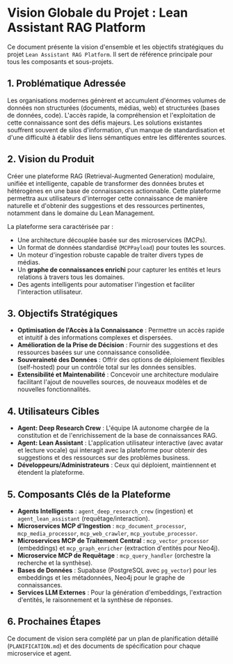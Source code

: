 # Vision Globale du Projet : Lean Assistant RAG Platform

Ce document présente la vision d'ensemble et les objectifs stratégiques du projet `Lean Assistant RAG Platform`.
Il sert de référence principale pour tous les composants et sous-projets.

## 1. Problématique Adressée

Les organisations modernes génèrent et accumulent d'énormes volumes de données non structurées (documents, médias, web) et structurées (bases de données, code). L'accès rapide, la compréhension et l'exploitation de cette connaissance sont des défis majeurs. Les solutions existantes souffrent souvent de silos d'information, d'un manque de standardisation et d'une difficulté à établir des liens sémantiques entre les différentes sources.

## 2. Vision du Produit

Créer une plateforme RAG (Retrieval-Augmented Generation) modulaire, unifiée et intelligente, capable de transformer des données brutes et hétérogènes en une base de connaissances actionnable. Cette plateforme permettra aux utilisateurs d'interroger cette connaissance de manière naturelle et d'obtenir des suggestions et des ressources pertinentes, notamment dans le domaine du Lean Management.

La plateforme sera caractérisée par :
- Une architecture découplée basée sur des microservices (MCPs).
- Un format de données standardisé (`MCPPayload`) pour toutes les sources.
- Un moteur d'ingestion robuste capable de traiter divers types de médias.
- Un **graphe de connaissances enrichi** pour capturer les entités et leurs relations à travers tous les domaines.
- Des agents intelligents pour automatiser l'ingestion et faciliter l'interaction utilisateur.

## 3. Objectifs Stratégiques

- **Optimisation de l'Accès à la Connaissance** : Permettre un accès rapide et intuitif à des informations complexes et dispersées.
- **Amélioration de la Prise de Décision** : Fournir des suggestions et des ressources basées sur une connaissance consolidée.
- **Souveraineté des Données** : Offrir des options de déploiement flexibles (self-hosted) pour un contrôle total sur les données sensibles.
- **Extensibilité et Maintenabilité** : Concevoir une architecture modulaire facilitant l'ajout de nouvelles sources, de nouveaux modèles et de nouvelles fonctionnalités.

## 4. Utilisateurs Cibles

- **Agent: Deep Research Crew** : L'équipe IA autonome chargée de la constitution et de l'enrichissement de la base de connaissances RAG.
- **Agent: Lean Assistant** : L'application utilisateur interactive (avec avatar et lecture vocale) qui interagit avec la plateforme pour obtenir des suggestions et des ressources sur des problèmes business.
- **Développeurs/Administrateurs** : Ceux qui déploient, maintiennent et étendent la plateforme.

## 5. Composants Clés de la Plateforme

- **Agents Intelligents** : `agent_deep_research_crew` (ingestion) et `agent_lean_assistant` (requêtage/interaction).
- **Microservices MCP d'Ingestion** : `mcp_document_processor`, `mcp_media_processor`, `mcp_web_crawler`, `mcp_youtube_processor`.
- **Microservices MCP de Traitement Central** : `mcp_vector_processor` (embeddings) et `mcp_graph_enricher` (extraction d'entités pour Neo4j).
- **Microservice MCP de Requêtage** : `mcp_query_handler` (orchestre la recherche et la synthèse).
- **Bases de Données** : Supabase (PostgreSQL avec `pg_vector`) pour les embeddings et les métadonnées, Neo4j pour le graphe de connaissances.
- **Services LLM Externes** : Pour la génération d'embeddings, l'extraction d'entités, le raisonnement et la synthèse de réponses.

## 6. Prochaines Étapes

Ce document de vision sera complété par un plan de planification détaillé (`PLANIFICATION.md`) et des documents de spécification pour chaque microservice et agent.
